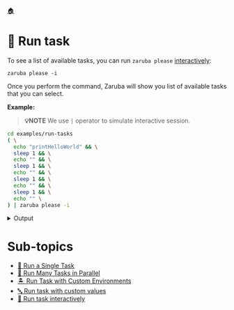 <!--startTocHeader-->
[🏠](../README.md)
# 🏃 Run task
<!--endTocHeader-->

To see a list of available tasks, you can run `zaruba please` [interactively](run-task-interactively):

```
zaruba please -i
```

Once you perform the command, Zaruba will show you list of available tasks that you can select.

__Example:__

> __💡NOTE__ We use `|` operator to simulate interactive session.

<!--startCode-->
```bash
cd examples/run-tasks
( \
  echo "printHelloWorld" && \
  sleep 1 && \
  echo "" && \
  sleep 1 && \
  echo "" && \
  sleep 1 && \
  echo "" && \
  sleep 1 && \
  echo "" \
) | zaruba please -i
```
 
<details>
<summary>Output</summary>
 
```````
💀 Task Name
Search: █
? 💀 Please select task: 
  ▸ 🪂 addAirbyte
    🎐 addAirflow
    🚢 addAppHelmDeployment
    🐶 addAppRunner
    👀 addCassandra
    🧰 addContainerRegistry
    🐳 addDockerAppRunner
    🐳 addDockerComposeAppRunner
    📙 addEksDeployment
✔ 🍎 printHelloWorld
💀 Action
Search: █
? 💀 What do you want to do with printHelloWorld?: 
  ▸ 🏁 Run
✔ 🏁 Run
💀 Load additional value file
Search: █
? Do you want to load additional value file?: 
  ▸ 🏁 No
Search: █
? Do you want to load additional value file?: 
Search: █
? Do you want to load additional value file?: 
✔ 🏁 No
  ▸ 🏁 No
    📝 Yes
💀 Load additional env
Search: █
? Do you want to load additional env?: 
  ▸ 🏁 No
    📝 Yes, from file
✔ 🏁 No
    📝 Yes, from file
    📝 Yes, manually
Search: █
? 💀 Do you want to terminate tasks once completed?: 
  ▸ 🏁 No
✔ 🏁 No
💀 🔎 Job Starting...
         Elapsed Time: 1.47µs
         Current Time: 06:13:06
💀 🏁 Run 🍎 'printHelloWorld' command on /home/gofrendi/zaruba/docs/examples/run-tasks
💀    🚀 printHelloWorld      🍎 hello world
💀 🎉 Successfully running 🍎 'printHelloWorld' command
💀 🔎 Job Running...
         Elapsed Time: 101.941983ms
         Current Time: 06:13:06
💀 🎉 🎉🎉🎉🎉🎉🎉🎉🎉🎉🎉🎉
💀 🎉 Job Complete!!! 🎉🎉🎉
💀 🔥 Terminating
💀 🔎 Job Ended...
         Elapsed Time: 505.120806ms
         Current Time: 06:13:07
zaruba please printHelloWorld
```````
</details>
<!--endCode-->


<!--startTocSubTopic-->
# Sub-topics
* [🍺 Run a Single Task](run-a-single-task.md)
* [🍻 Run Many Tasks in Parallel](run-many-tasks-in-parallel.md)
* [🏝️ Run Task with Custom Environments](run-task-with-custom-environments.md)
* [🔤 Run task with custom values](run-task-with-custom-values.md)
* [🏓 Run task interactively](run-task-interactively.md)
<!--endTocSubTopic-->
